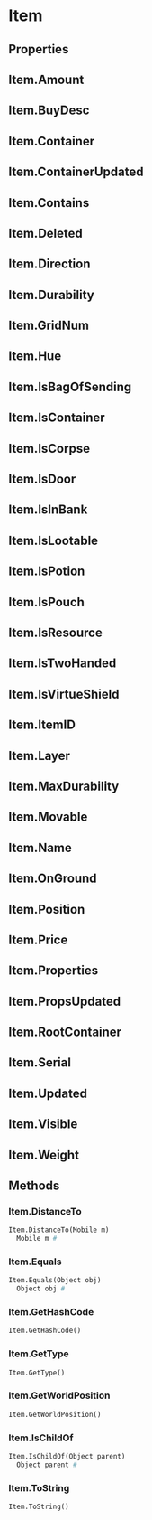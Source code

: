 # Item    

## Properties  
## Item.Amount
## Item.BuyDesc
## Item.Container
## Item.ContainerUpdated
## Item.Contains
## Item.Deleted
## Item.Direction
## Item.Durability
## Item.GridNum
## Item.Hue
## Item.IsBagOfSending
## Item.IsContainer
## Item.IsCorpse
## Item.IsDoor
## Item.IsInBank
## Item.IsLootable
## Item.IsPotion
## Item.IsPouch
## Item.IsResource
## Item.IsTwoHanded
## Item.IsVirtueShield
## Item.ItemID
## Item.Layer
## Item.MaxDurability
## Item.Movable
## Item.Name
## Item.OnGround
## Item.Position
## Item.Price
## Item.Properties
## Item.PropsUpdated
## Item.RootContainer
## Item.Serial
## Item.Updated
## Item.Visible
## Item.Weight 
## Methods  
### Item.DistanceTo
``` python
Item.DistanceTo(Mobile m)
  Mobile m #
```
### Item.Equals
``` python
Item.Equals(Object obj)
  Object obj #
```
### Item.GetHashCode
``` python
Item.GetHashCode()

```
### Item.GetType
``` python
Item.GetType()

```
### Item.GetWorldPosition
``` python
Item.GetWorldPosition()

```
### Item.IsChildOf
``` python
Item.IsChildOf(Object parent)
  Object parent #
```
### Item.ToString
``` python
Item.ToString()

```